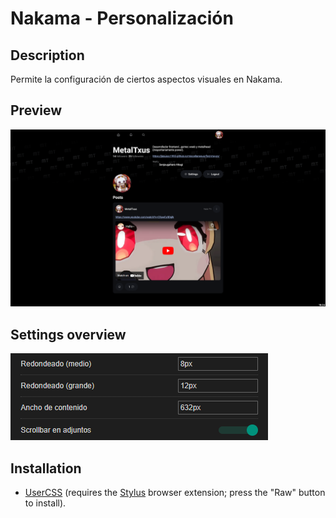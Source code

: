 # Nakama - Personalización

## Description

Permite la configuración de ciertos aspectos visuales en Nakama.

## Preview

![Preview](preview.png)

## Settings overview

![Settings](settings.png)

## Installation

- [UserCSS](./nakama.social-personalizacion.user.css) (requires the [Stylus](https://github.com/openstyles/stylus#releases) browser extension; press the "Raw" button to install).
